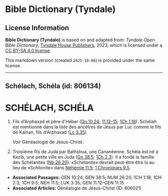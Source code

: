 # Bible Dictionary (Tyndale)

## License Information

**Bible Dictionary (Tyndale)** is based on and adapted from: _Tyndale Open Bible Dictionary_, [Tyndale House Publishers](https://tyndaleopenresources.com/), 2023, which is licensed under a [CC BY-SA 4.0 license](https://creativecommons.org/licenses/by-sa/4.0/legalcode.en).

This markdown version (created `2025-10-06`) is provided under the same license.



--------------------------------

## Schélach, Schéla (id: 806134)

SCHÉLACH, SCHÉLA
================

1. Fils d'Arphaxad et père d'Héber ([Gn 10\.24](https://ref.ly/Gen10:24); [11\.12–15](https://ref.ly/Gen11:12-Gen11:15); [1Ch 1\.18](https://ref.ly/1Chr1:18)). Schélah est mentionné dans la liste des ancêtres de Jésus par Luc comme le fils de Kaïnan, fils d'Arphaxad ([Lc 3\.35](https://ref.ly/Luke3:35)).

    *Voir* Généaologie de Jésus\-Christ.

2. Troisième fils de Juda par Bathshua, une Cananéenne. Schéla est né à Kezib, une petite ville en Juda ([Gn 38\.5](https://ref.ly/Gen38:5); [1Ch 2\.3](https://ref.ly/1Chr2:3)). Il a fondé la famille des Schélanites ([Nb 26\.20](https://ref.ly/Num26:20)). «Schélanite» devrait peut\-être être lu au lieu de «Schilonite» dans [Néhémie 11\.5](https://ref.ly/Neh11:5); [1 Chroniques 9\.5](https://ref.ly/1Chr9:5).

* **Associated Passages:** GEN 10:24; GEN 38:5; NUM 26:20; 1CH 1:18; 1CH 2:3; 1CH 9:5; NEH 11:5; LUK 3:35; GEN 11:12–GEN 11:15
* **Associated Articles:** Généalogie de Jésus-Christ (ID: 806021)

